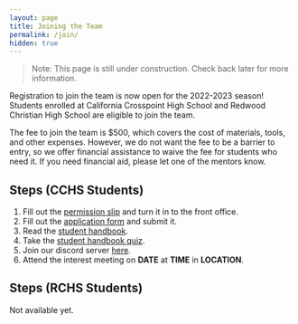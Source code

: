 ```yaml
---
layout: page
title: Joining the Team
permalink: /join/
hidden: true
---
```


> Note: This page is still under construction. Check back later for more information.

Registration to join the team is now open for the 2022-2023 season! Students enrolled at California Crosspoint High 
School and Redwood Christian High School are eligible to join the team. 

The fee to join the team is $500, which covers the cost of materials, tools, and other expenses. However, we do not
want the fee to be a barrier to entry, so we offer financial assistance to waive the fee for students who need it. If 
you need financial aid, please let one of the mentors know.

## Steps (CCHS Students)

1. Fill out the [permission slip](https://go.rambots.org/permission-slip) and turn it in to the front office.
2. Fill out the [application form](https://go.rambots.org/application) and submit it.
3. Read the [student handbook](https://go.rambots.org/handbook).
4. Take the [student handbook quiz](https://go.rambots.org/handbook-quiz).
5. Join our discord server [here](https://go.rambots.org/discord).
6. Attend the interest meeting on **DATE** at **TIME** in **LOCATION**.

## Steps (RCHS Students)
Not available yet.